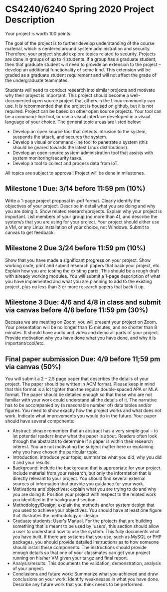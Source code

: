# CS4240/6240 Spring 2020 Project Description

Your project is worth 100 points.

The goal of the project is to further develop understanding of the course
material, which is centered around system administration and security.
Therefore, your project should explore topics related to security. Projects are
done in groups of up to 4 students. If a group has a graduate student, then that
graduate student will need to provide an extension to the project – develop an
additional functionality of some kind. This extension will be graded as a
graduate student requirement and will not affect the grade of the undergraduate
teammates.

Students will need to conduct research into similar projects and motivate why
their project is important. This project should become a well-documented open
source project that others in the Linux community can use. It is recommended
that the project is housed on github, but it is not required. Project can be
based on other open source projects. Your tool can be a command-line tool, or
use a visual interface developed in a visual language of your choice. The
general topic areas are listed below:

- Develop an open source tool that detects intrusion to the system, suspends the
  attack, and secures the system.
- Develop a visual or command-line tool to penetrate a system (this should be
  geared towards the latest Linux distributions).
- Develop an open-source system administration tool that assists with system
  monitoring/security tasks.
- Develop a tool to collect and process data from IoT.

All topics are subject to approval! Project will be done in milestones.

## Milestone 1 Due: 3/14 before 11:59 pm (10%)

Write a 1-page project proposal in .pdf format. Clearly identify the objectives
of your project. Describe in detail what you are doing and why you are doing it.
Show related research/projects. Explain why your project is important. List
members of your group (no more than 4), and describe the system/s that you are
using for your project. Your project should either use a VM, or any Linux
installation of your choice, not Windows. Submit to canvas to get feedback.

## Milestone 2 Due 3/24 before 11:59 pm (10%)

Show that you have made a significant progress on your project. Show working
code, print and submit research papers that back your project, etc. Explain how
you are testing the existing parts. This should be a rough draft with already
working modules. You will submit a 1-page description of what you have
implemented and what you are planning to add to the existing project, plus no
less than 3 or more research papers that back it up.

## Milestone 3 Due: 4/6 and 4/8 in class and submit via canvas before 4/8 before 11:59 pm (30%)

Because we are meeting on Zoom, you will present your project on Zoom. Your
presentation will be no longer than 15 minutes, and no shorter than 8 minutes.
It should have audio and video and demo all parts of your project. Provide
motivation why you have done what you have done, and why it is
important/cool/etc.

## Final paper submission Due: 4/9 before 11;59 pm via canvas (50%)

You will submit a 2 – 2.5 page paper that describes the details of your project.
The paper should be written in ACM format. Please keep in mind that this format
is a lot tighter than the regular double-spaced APA or MLA format. The paper
should be detailed enough so that those who are not familiar with your work
could understand all the details of it. The narrative has to be accompanied by
(a reasonable number of) data tables and/or figures. You need to show exactly
how the project works and what does not work. Indicate what improvements you
would do in the future. Your paper should have several components:

- Abstract: please remember that an abstract has a very simple goal – to let
  potential readers know what the paper is about. Readers often look through the
  abstracts to determine if a paper is within their research interest. You are
  not motivating the subject matter here or explaining why you have chosen the
  particular topic.
- Introduction: introduce your topic, summarize what you did, why you did it and
  your results.
- Background: include the background that is appropriate for your project.
  Include material from your research, but only the information that is directly
  relevant to your project. You should find several external sources of
  information that provide you guidance for your work.
- Motivations and objectives: explain what you are trying to do and why you are
  doing it. Position your project with respect to the related work you
  identified in the background section.
- Methodology/Design: explain the methods and/or system design that you used to
  achieve your objectives. You should have at least one figure that illustrates
  the methodology or design.
- Graduate students: User's Manual. For the projects that are building something
  that is meant to be used by 'users', this section should allow a user to
  understand how to use the system. This fully documents what you have built. If
  there are systems that you use, such as MySQL or PHP packages, you should
  provide detailed instructions as to how someone should install these
  components. The instructions should provide enough details so that one of your
  classmates can get your project running on his/her VM given your tar.gz and
  final report.
- Analysis/results: This documents the validation, demonstration, analysis of
  your project.
- Conclusions and future work: Summarize what you achieved and draw conclusions
  on your work. Identify weaknesses in what you have done. Describe any future
  work that you think needs to be performed.
